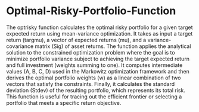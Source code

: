 # Optimal-Risky-Portfolio-Function


The optrisky function calculates the optimal risky portfolio for a given target expected return using mean-variance optimization. It takes as input a target return (targmu), a vector of expected returns (mu), and a variance-covariance matrix (Sig) of asset returns. The function applies the analytical solution to the constrained optimization problem where the goal is to minimize portfolio variance subject to achieving the target expected return and full investment (weights summing to one). It computes intermediate values (A, B, C, D) used in the Markowitz optimization framework and then derives the optimal portfolio weights (w) as a linear combination of two vectors that satisfy the constraints. Finally, it calculates the standard deviation (Stdev) of the resulting portfolio, which represents its total risk. This function is useful for tracing out the efficient frontier or selecting a portfolio that meets a specific return objective.
